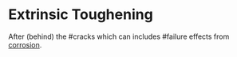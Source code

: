 # Extrinsic Toughening

After (behind) the #cracks which can includes #failure effects from [corrosion](../engr-839-001-mechanical-metallurgy/corrosion.md).